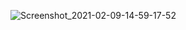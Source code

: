 ![Screenshot_2021-02-09-14-59-17-52](https://user-images.githubusercontent.com/57650616/107333153-a7321900-6ae7-11eb-9558-944dc13341e0.jpg)
